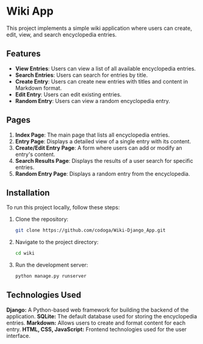 # Wiki App

This project implements a simple wiki application where users can create, edit, view, and search encyclopedia entries.

## Features

- **View Entries**: Users can view a list of all available encyclopedia entries.
- **Search Entries**: Users can search for entries by title.
- **Create Entry**: Users can create new entries with titles and content in Markdown format.
- **Edit Entry**: Users can edit existing entries.
- **Random Entry**: Users can view a random encyclopedia entry.
  
## Pages

1. **Index Page**: The main page that lists all encyclopedia entries.
2. **Entry Page**: Displays a detailed view of a single entry with its content.
3. **Create/Edit Entry Page**: A form where users can add or modify an entry's content.
4. **Search Results Page**: Displays the results of a user search for specific entries.
5. **Random Entry Page**: Displays a random entry from the encyclopedia.

## Installation

To run this project locally, follow these steps:

1. Clone the repository:

   ```bash
   git clone https://github.com/codoga/Wiki-Django_App.git

2. Navigate to the project directory:

   ```bash
   cd wiki
3. Run the development server:

   ```bash
   python manage.py runserver

## Technologies Used
**Django:** A Python-based web framework for building the backend of the application.
**SQLite:** The default database used for storing the encyclopedia entries.
**Markdown:** Allows users to create and format content for each entry.
**HTML, CSS, JavaScript:** Frontend technologies used for the user interface.
